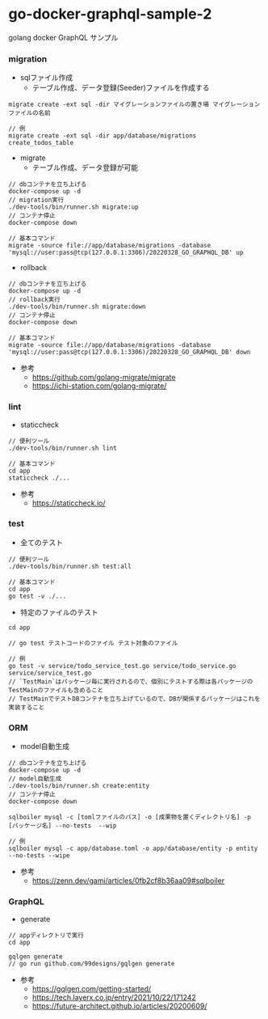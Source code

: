 # go-docker-graphql-sample-2
golang docker GraphQL サンプル


### migration

- sqlファイル作成
  - テーブル作成、データ登録(Seeder)ファイルを作成する

```
migrate create -ext sql -dir マイグレーションファイルの置き場 マイグレーションファイルの名前

// 例
migrate create -ext sql -dir app/database/migrations create_todos_table
```

- migrate
  - テーブル作成、データ登録が可能
```
// dbコンテナを立ち上げる
docker-compose up -d
// migration実行
./dev-tools/bin/runner.sh migrate:up
// コンテナ停止
docker-compose down

// 基本コマンド
migrate -source file://app/database/migrations -database 'mysql://user:pass@tcp(127.0.0.1:3306)/20220328_GO_GRAPHQL_DB' up
```

- rollback

```
// dbコンテナを立ち上げる
docker-compose up -d
// rollback実行
./dev-tools/bin/runner.sh migrate:down
// コンテナ停止
docker-compose down

// 基本コマンド
migrate -source file://app/database/migrations -database 'mysql://user:pass@tcp(127.0.0.1:3306)/20220328_GO_GRAPHQL_DB' down
```


- 参考
  - https://github.com/golang-migrate/migrate
  - https://ichi-station.com/golang-migrate/

### lint
- staticcheck

```
// 便利ツール
./dev-tools/bin/runner.sh lint 

// 基本コマンド
cd app
staticcheck ./...
```

- 参考
  - https://staticcheck.io/

### test
- 全てのテスト

```
// 便利ツール
./dev-tools/bin/runner.sh test:all

// 基本コマンド
cd app
go test -v ./...
```

- 特定のファイルのテスト
```
cd app

// go test テストコードのファイル テスト対象のファイル

// 例
go test -v service/todo_service_test.go service/todo_service.go service/service_test.go
// `TestMain`はパッケージ毎に実行されるので、個別にテストする際は各パッケージのTestMainのファイルも含めること
// TestMainでテストDBコンテナを立ち上げているので、DBが関係するパッケージはこれを実装すること
```

### ORM
- model自動生成

```
// dbコンテナを立ち上げる
docker-compose up -d
// model自動生成
./dev-tools/bin/runner.sh create:entity
// コンテナ停止
docker-compose down
```

```
sqlboiler mysql -c [tomlファイルのパス] -o [成果物を置くディレクトリ名] -p [パッケージ名] --no-tests  --wip

// 例
sqlboiler mysql -c app/database.toml -o app/database/entity -p entity --no-tests --wipe
```

- 参考
  - https://zenn.dev/gami/articles/0fb2cf8b36aa09#sqlboiler

### GraphQL
- generate

```
// appディレクトリで実行
cd app

gqlgen generate
// go run github.com/99designs/gqlgen generate
```

- 参考
  - https://gqlgen.com/getting-started/
  - https://tech.layerx.co.jp/entry/2021/10/22/171242
  - https://future-architect.github.io/articles/20200609/